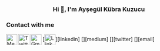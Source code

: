 <h3 align="center">Hi 👋, I'm Ayşegül Kübra Kuzucu </h3>

### Contact with me
[<img align="center" alt="LinkedIn" width="30px" src="https://www.linkedin.com/in/aysegulkkuzucu/" />][linkedin]
[<img align="left" alt="Medium" width="30px" src="https://www.vectorlogo.zone/logos/medium/medium-icon.svg">][medium]
[<img align="left" alt="Twitter" width="30px" src="https://www.vectorlogo.zone/logos/twitter/twitter-tile.svg" />][twitter]
[<img align="left" alt="Gmail" width="30px" src="https://www.vectorlogo.zone/logos/gmail/gmail-icon.svg">][email]
